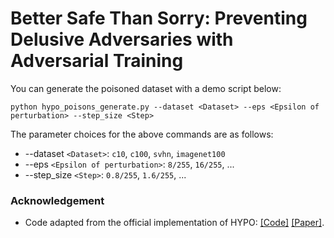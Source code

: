 # Better Safe Than Sorry: Preventing Delusive Adversaries with Adversarial Training
You can generate the poisoned dataset with a demo script below:
```shell
python hypo_poisons_generate.py --dataset <Dataset> --eps <Epsilon of perturbation> --step_size <Step>
```
The parameter choices for the above commands are as follows:
- --dataset `<Dataset>`: `c10`, `c100`, `svhn`, `imagenet100`
- --eps `<Epsilon of perturbation>`: `8/255`, `16/255`, ...
- --step_size `<Step>`: `0.8/255`, `1.6/255`, ...

### Acknowledgement
- Code adapted from the official implementation of HYPO:
  [[Code]](https://github.com/TLMichael/Delusive-Adversary)
  [[Paper]](https://arxiv.org/pdf/2102.04716.pdf).
